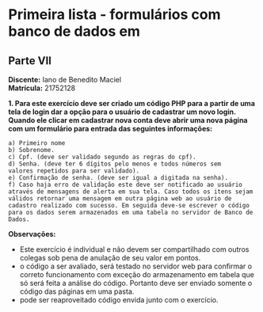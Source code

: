 # Primeira lista - formulários com banco de dados em
## Parte VII

**Discente:** Iano de Benedito Maciel<br>
**Matrícula:** 21752128<br>

**1. Para este exercício deve ser criado um código PHP para a partir
de uma tela de login dar a opção para o usuário de cadastrar um novo login.
Quando ele clicar em cadastrar nova conta deve abrir uma nova página
com um formulário para entrada das seguintes informações:**
    
    a) Primeiro nome
    b) Sobrenome.
    c) Cpf. (deve ser validado segundo as regras do cpf).
    d) Senha. (deve ter 6 dígitos pelo menos e todos números sem
    valores repetidos para ser validado).
    e) Confirmação de senha. (deve ser igual a digitada na senha).
    f) Caso haja erro de validação este deve ser notificado ao usuário através de mensagens de alerta em sua tela. Caso todos os itens sejam válidos retornar uma mensagem em outra página web ao usuário de cadastro realizado com sucesso. Em seguida deve-se escrever o código para os dados serem armazenados em uma tabela no servidor de Banco de Dados.

**Observações:**

- Este exercício é individual e não devem ser
compartilhado com outros colegas sob pena de anulação de seu valor
em pontos.
- o código a ser avaliado, será testado no servidor web
para confirmar o correto funcionamento com exceção do
armazenamento em tabela que só será feita a análise do código. Portanto deve ser enviado somente o código das páginas em uma pasta.
- pode ser reaproveitado código envida junto com o
exercício.
